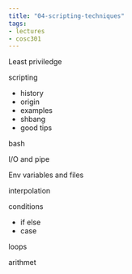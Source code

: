 ```yaml
---
title: "04-scripting-techniques"
tags: 
- lectures
- cosc301
---
```



Least priviledge

scripting
- history
- origin
- examples
- shbang
- good tips

bash

I/O and pipe

Env variables and files

interpolation

conditions
- if else
- case

loops

arithmet